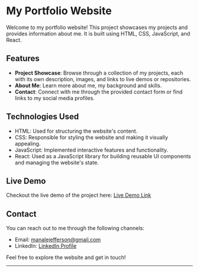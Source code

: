 # My Portfolio Website

Welcome to my portfolio website! This project showcases my projects and provides information about me. It is built using HTML, CSS, JavaScript, and React.

## Features

- **Project Showcase**: Browse through a collection of my projects, each with its own description, images, and links to live demos or repositories.
- **About Me**: Learn more about me, my background and skills.
- **Contact**: Connect with me through the provided contact form or find links to my social media profiles.

## Technologies Used

- HTML: Used for structuring the website's content.
- CSS: Responsible for styling the website and making it visually appealing.
- JavaScript: Implemented interactive features and functionality.
- React: Used as a JavaScript library for building reusable UI components and managing the website's state.

## Live Demo
Checkout the live demo of the project here: [Live Demo Link](https://jeffs0412.github.io/portfolio/)
## Contact

You can reach out to me through the following channels:
- Email: manalejefferson@gmail.com
- LinkedIn: [LinkedIn Profile](https://www.linkedin.com/in/jefferson-manale/)

Feel free to explore the website and get in touch!

---

